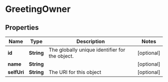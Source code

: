 
# GreetingOwner

## Properties
Name | Type | Description | Notes
------------ | ------------- | ------------- | -------------
**id** | **String** | The globally unique identifier for the object. |  [optional]
**name** | **String** |  |  [optional]
**selfUri** | **String** | The URI for this object |  [optional]



